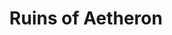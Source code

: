 ---
title: Ruins of Aetheron
assetName: Ruins of Aetheron
description: Main story setting
fileFormat: PNG
dimensions: 1024 x 1024
transparency: false
blobs:
  - ../../files/ruins-of-aetheron
depicts:
  - ../../Game Component/Environment/Ruins of Aetheron.md
---
